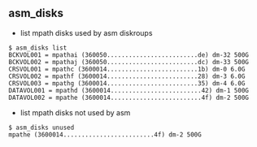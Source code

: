 ## asm_disks

* list mpath disks used by asm diskroups 
```
$ asm_disks list
BCKVOL001 = mpathai (360050.........................de) dm-32 500G
BCKVOL002 = mpathaj (360050.........................dc) dm-33 500G
CRSVOL001 = mpathc (3600014.........................1b) dm-0 6.0G
CRSVOL002 = mpathf (3600014.........................28) dm-3 6.0G
CRSVOL003 = mpathg (3600014.........................35) dm-4 6.0G
DATAVOL001 = mpathd (3600014.........................42) dm-1 500G
DATAVOL002 = mpathe (3600014.........................4f) dm-2 500G
```

* list mpath disks not used by asm
```
$ asm_disks unused
mpathe (3600014.........................4f) dm-2 500G
```
